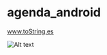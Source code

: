 agenda_android
==============
www.toString.es


![Alt text](http://3.bp.blogspot.com/-xu4YxCJT_VA/VKMr6VFtUdI/AAAAAAAAMPw/M9d_rdgRDcQ/s1600/agenda_android.png "Captura pantalla")
